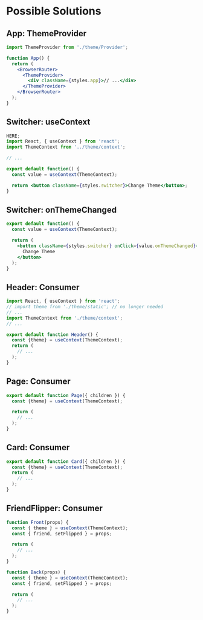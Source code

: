 # Possible Solutions

## App: ThemeProvider

```jsx
import ThemeProvider from './theme/Provider';

function App() {
  return (
    <BrowserRouter>
      <ThemeProvider>
        <div className={styles.app}>// ...</div>
      </ThemeProvider>
    </BrowserRouter>
  );
}
```

## Switcher: useContext

```jsx
HERE;
import React, { useContext } from 'react';
import ThemeContext from '../theme/context';

// ...

export default function() {
  const value = useContext(ThemeContext);

  return <button className={styles.switcher}>Change Theme</button>;
}
```

## Switcher: onThemeChanged

```jsx
export default function() {
  const value = useContext(ThemeContext);

  return (
    <button className={styles.switcher} onClick={value.onThemeChanged}>
      Change Theme
    </button>
  );
}
```

## Header: Consumer

```jsx
import React, { useContext } from 'react';
// import theme from './theme/static'; // no longer needed
// ...
import ThemeContext from './theme/context';
// ...

export default function Header() {
  const {theme} = useContext(ThemeContext);
  return (
    // ...
  );
}
```

## Page: Consumer

```jsx
export default function Page({ children }) {
  const {theme} = useContext(ThemeContext);

  return (
    // ...
  );
}
```

## Card: Consumer

```jsx
export default function Card({ children }) {
  const {theme} = useContext(ThemeContext);
  return (
    // ...
  );
}
```

## FriendFlipper: Consumer

```jsx
function Front(props) {
  const { theme } = useContext(ThemeContext);
  const { friend, setFlipped } = props;

  return (
    // ...
  );
}

function Back(props) {
  const { theme } = useContext(ThemeContext);
  const { friend, setFlipped } = props;

  return (
    // ...
  );
}
```
